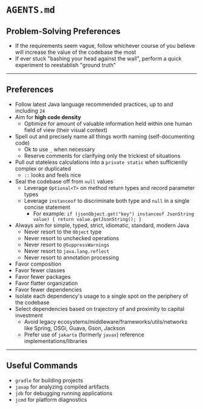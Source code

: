 # `AGENTS.md`

## Problem-Solving Preferences

* If the requirements seem vague, follow whichever course of you believe will increase the value of the codebase the most
* If ever stuck "bashing your head against the wall", perform a quick experiment to reestablish "ground truth"

---

## Preferences

* Follow latest Java language recommended practices, up to and including `24`
* Aim for **high code density**
  * Optimize for amount of valuable information held within one human field of view (their visual context)
* Spell out and precisely name all things worth naming (self-documenting code)
  * Ok to use `_` when necessary
  * Reserve comments for clarifying only the trickiest of situations
* Pull out stateless calculations into a `private static` when sufficiently complex or duplicated
  * `::` looks and feels nice
* Seal the codebase off from `null` values
  * Leverage `Optional<T>` on method return types and record parameter types
  * Leverage `instanceof` to discriminate both type and `null` in a single concise statement
    * For example: `if (jsonObject.get("key") instanceof JsonString value) { return value.getJsonString(); }`
* Always aim for simple, typed, strict, idiomatic, standard, modern Java
  * Never resort to the `Object` type
  * Never resort to unchecked operations
  * Never resort to `@SuppressWarnings`
  * Never resort to `java.lang.reflect`
  * Never resort to annotation processing
* Favor composition
* Favor fewer classes
* Favor fewer packages
* Favor flatter organization
* Favor fewer dependencies
* Isolate each dependency's usage to a single spot on the periphery of the codebase
* Select dependencies based on trajectory of and proximity to capital investment
  * Avoid legacy ecosystems/middleware/frameworks/utils/networks like Spring, OSGi, Guava, Gson, Jackson
  * Prefer use of `jakarta` (formerly `javax`) reference implementations/libraries

---

## Useful Commands

* `gradle` for building projects
* `javap` for analyzing compiled artifacts
* `jdb` for debugging running applications
* `jcmd` for platform diagnostics